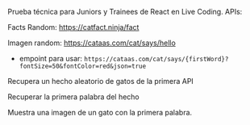 Prueba técnica para Juniors y Trainees de React en Live Coding.
APIs:

Facts Random: https://catfact.ninja/fact

Imagen random: https://cataas.com/cat/says/hello
- empoint para usar: `https://cataas.com/cat/says/{firstWord}?fontSize=50&fontColor=red&json=true`

Recupera un hecho aleatorio de gatos de la primera API

Recuperar la primera palabra del hecho

Muestra una imagen de un gato con la primera palabra.
